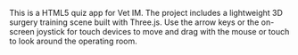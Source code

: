 This is a HTML5 quiz app for Vet IM.
The project includes a lightweight 3D surgery training scene built with Three.js.
Use the arrow keys or the on-screen joystick for touch devices to move and drag with the mouse or touch to look around the operating room.
